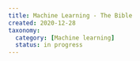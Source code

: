 ```yaml
---
title: Machine Learning - The Bible
created: 2020-12-28
taxonomy:
  category: [Machine learning]
  status: in progress
---
```

